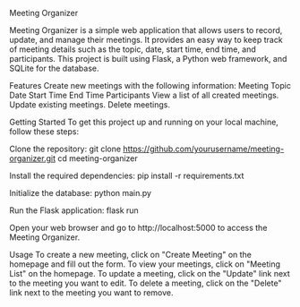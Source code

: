 Meeting Organizer

Meeting Organizer is a simple web application that allows users to record, update, and manage their meetings. It provides an easy way to keep track of meeting details such as the topic, date, start time, end time, and participants. This project is built using Flask, a Python web framework, and SQLite for the database.

Features
Create new meetings with the following information:
Meeting Topic
Date
Start Time
End Time
Participants
View a list of all created meetings.
Update existing meetings.
Delete meetings.

Getting Started
To get this project up and running on your local machine, follow these steps:

Clone the repository:
git clone https://github.com/yourusername/meeting-organizer.git
cd meeting-organizer


Install the required dependencies:
pip install -r requirements.txt


Initialize the database:
python main.py


Run the Flask application:
flask run


Open your web browser and go to http://localhost:5000 to access the Meeting Organizer.

Usage
To create a new meeting, click on "Create Meeting" on the homepage and fill out the form.
To view your meetings, click on "Meeting List" on the homepage.
To update a meeting, click on the "Update" link next to the meeting you want to edit.
To delete a meeting, click on the "Delete" link next to the meeting you want to remove.
